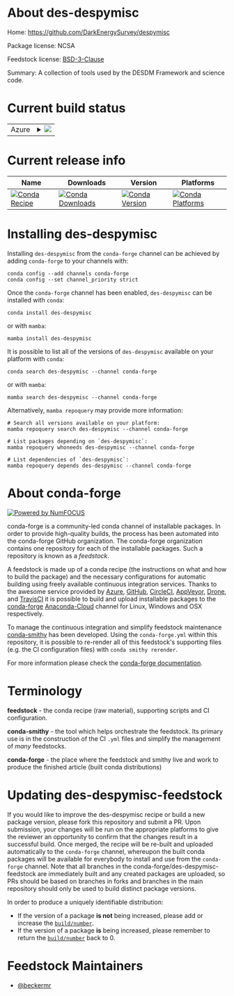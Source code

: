 About des-despymisc
===================

Home: https://github.com/DarkEnergySurvey/despymisc

Package license: NCSA

Feedstock license: [BSD-3-Clause](https://github.com/conda-forge/des-despymisc-feedstock/blob/main/LICENSE.txt)

Summary: A collection of tools used by the DESDM Framework and science code.

Current build status
====================


<table>
    
  <tr>
    <td>Azure</td>
    <td>
      <details>
        <summary>
          <a href="https://dev.azure.com/conda-forge/feedstock-builds/_build/latest?definitionId=16411&branchName=main">
            <img src="https://dev.azure.com/conda-forge/feedstock-builds/_apis/build/status/des-despymisc-feedstock?branchName=main">
          </a>
        </summary>
        <table>
          <thead><tr><th>Variant</th><th>Status</th></tr></thead>
          <tbody><tr>
              <td>linux_64_python3.7.____cpython</td>
              <td>
                <a href="https://dev.azure.com/conda-forge/feedstock-builds/_build/latest?definitionId=16411&branchName=main">
                  <img src="https://dev.azure.com/conda-forge/feedstock-builds/_apis/build/status/des-despymisc-feedstock?branchName=main&jobName=linux&configuration=linux_64_python3.7.____cpython" alt="variant">
                </a>
              </td>
            </tr><tr>
              <td>linux_64_python3.8.____cpython</td>
              <td>
                <a href="https://dev.azure.com/conda-forge/feedstock-builds/_build/latest?definitionId=16411&branchName=main">
                  <img src="https://dev.azure.com/conda-forge/feedstock-builds/_apis/build/status/des-despymisc-feedstock?branchName=main&jobName=linux&configuration=linux_64_python3.8.____cpython" alt="variant">
                </a>
              </td>
            </tr><tr>
              <td>linux_64_python3.9.____cpython</td>
              <td>
                <a href="https://dev.azure.com/conda-forge/feedstock-builds/_build/latest?definitionId=16411&branchName=main">
                  <img src="https://dev.azure.com/conda-forge/feedstock-builds/_apis/build/status/des-despymisc-feedstock?branchName=main&jobName=linux&configuration=linux_64_python3.9.____cpython" alt="variant">
                </a>
              </td>
            </tr><tr>
              <td>osx_64_python3.7.____cpython</td>
              <td>
                <a href="https://dev.azure.com/conda-forge/feedstock-builds/_build/latest?definitionId=16411&branchName=main">
                  <img src="https://dev.azure.com/conda-forge/feedstock-builds/_apis/build/status/des-despymisc-feedstock?branchName=main&jobName=osx&configuration=osx_64_python3.7.____cpython" alt="variant">
                </a>
              </td>
            </tr><tr>
              <td>osx_64_python3.8.____cpython</td>
              <td>
                <a href="https://dev.azure.com/conda-forge/feedstock-builds/_build/latest?definitionId=16411&branchName=main">
                  <img src="https://dev.azure.com/conda-forge/feedstock-builds/_apis/build/status/des-despymisc-feedstock?branchName=main&jobName=osx&configuration=osx_64_python3.8.____cpython" alt="variant">
                </a>
              </td>
            </tr><tr>
              <td>osx_64_python3.9.____cpython</td>
              <td>
                <a href="https://dev.azure.com/conda-forge/feedstock-builds/_build/latest?definitionId=16411&branchName=main">
                  <img src="https://dev.azure.com/conda-forge/feedstock-builds/_apis/build/status/des-despymisc-feedstock?branchName=main&jobName=osx&configuration=osx_64_python3.9.____cpython" alt="variant">
                </a>
              </td>
            </tr>
          </tbody>
        </table>
      </details>
    </td>
  </tr>
</table>

Current release info
====================

| Name | Downloads | Version | Platforms |
| --- | --- | --- | --- |
| [![Conda Recipe](https://img.shields.io/badge/recipe-des--despymisc-green.svg)](https://anaconda.org/conda-forge/des-despymisc) | [![Conda Downloads](https://img.shields.io/conda/dn/conda-forge/des-despymisc.svg)](https://anaconda.org/conda-forge/des-despymisc) | [![Conda Version](https://img.shields.io/conda/vn/conda-forge/des-despymisc.svg)](https://anaconda.org/conda-forge/des-despymisc) | [![Conda Platforms](https://img.shields.io/conda/pn/conda-forge/des-despymisc.svg)](https://anaconda.org/conda-forge/des-despymisc) |

Installing des-despymisc
========================

Installing `des-despymisc` from the `conda-forge` channel can be achieved by adding `conda-forge` to your channels with:

```
conda config --add channels conda-forge
conda config --set channel_priority strict
```

Once the `conda-forge` channel has been enabled, `des-despymisc` can be installed with `conda`:

```
conda install des-despymisc
```

or with `mamba`:

```
mamba install des-despymisc
```

It is possible to list all of the versions of `des-despymisc` available on your platform with `conda`:

```
conda search des-despymisc --channel conda-forge
```

or with `mamba`:

```
mamba search des-despymisc --channel conda-forge
```

Alternatively, `mamba repoquery` may provide more information:

```
# Search all versions available on your platform:
mamba repoquery search des-despymisc --channel conda-forge

# List packages depending on `des-despymisc`:
mamba repoquery whoneeds des-despymisc --channel conda-forge

# List dependencies of `des-despymisc`:
mamba repoquery depends des-despymisc --channel conda-forge
```


About conda-forge
=================

[![Powered by
NumFOCUS](https://img.shields.io/badge/powered%20by-NumFOCUS-orange.svg?style=flat&colorA=E1523D&colorB=007D8A)](https://numfocus.org)

conda-forge is a community-led conda channel of installable packages.
In order to provide high-quality builds, the process has been automated into the
conda-forge GitHub organization. The conda-forge organization contains one repository
for each of the installable packages. Such a repository is known as a *feedstock*.

A feedstock is made up of a conda recipe (the instructions on what and how to build
the package) and the necessary configurations for automatic building using freely
available continuous integration services. Thanks to the awesome service provided by
[Azure](https://azure.microsoft.com/en-us/services/devops/), [GitHub](https://github.com/),
[CircleCI](https://circleci.com/), [AppVeyor](https://www.appveyor.com/),
[Drone](https://cloud.drone.io/welcome), and [TravisCI](https://travis-ci.com/)
it is possible to build and upload installable packages to the
[conda-forge](https://anaconda.org/conda-forge) [Anaconda-Cloud](https://anaconda.org/)
channel for Linux, Windows and OSX respectively.

To manage the continuous integration and simplify feedstock maintenance
[conda-smithy](https://github.com/conda-forge/conda-smithy) has been developed.
Using the ``conda-forge.yml`` within this repository, it is possible to re-render all of
this feedstock's supporting files (e.g. the CI configuration files) with ``conda smithy rerender``.

For more information please check the [conda-forge documentation](https://conda-forge.org/docs/).

Terminology
===========

**feedstock** - the conda recipe (raw material), supporting scripts and CI configuration.

**conda-smithy** - the tool which helps orchestrate the feedstock.
                   Its primary use is in the construction of the CI ``.yml`` files
                   and simplify the management of *many* feedstocks.

**conda-forge** - the place where the feedstock and smithy live and work to
                  produce the finished article (built conda distributions)


Updating des-despymisc-feedstock
================================

If you would like to improve the des-despymisc recipe or build a new
package version, please fork this repository and submit a PR. Upon submission,
your changes will be run on the appropriate platforms to give the reviewer an
opportunity to confirm that the changes result in a successful build. Once
merged, the recipe will be re-built and uploaded automatically to the
`conda-forge` channel, whereupon the built conda packages will be available for
everybody to install and use from the `conda-forge` channel.
Note that all branches in the conda-forge/des-despymisc-feedstock are
immediately built and any created packages are uploaded, so PRs should be based
on branches in forks and branches in the main repository should only be used to
build distinct package versions.

In order to produce a uniquely identifiable distribution:
 * If the version of a package **is not** being increased, please add or increase
   the [``build/number``](https://docs.conda.io/projects/conda-build/en/latest/resources/define-metadata.html#build-number-and-string).
 * If the version of a package **is** being increased, please remember to return
   the [``build/number``](https://docs.conda.io/projects/conda-build/en/latest/resources/define-metadata.html#build-number-and-string)
   back to 0.

Feedstock Maintainers
=====================

* [@beckermr](https://github.com/beckermr/)

